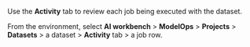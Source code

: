 Use the **Activity** tab to review each job being executed with the dataset.

From the environment, select **AI workbench** > **ModelOps** > **Projects** > **Datasets** > a dataset > **Activity** tab > a job row.

